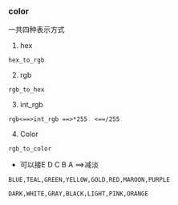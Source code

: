 ### color

一共四种表示方式

1. hex

`hex_to_rgb`

2. rgb

`rgb_to_hex`

3. int_rgb

`rgb<==>int_rgb ==>*255  <==/255`

4. Color

`rgb_to_color`

- 可以接E D C B A ==>减淡

```
BLUE,TEAL,GREEN,YELLOW,GOLD,RED,MAROON,PURPLE
```

```
DARK,WHITE,GRAY,BLACK,LIGHT,PINK,ORANGE
```

